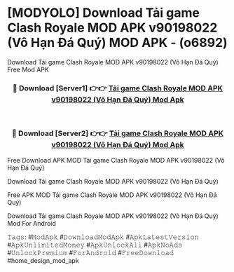 # [MODYOLO] Download Tải game Clash Royale MOD APK v90198022 (Vô Hạn Đá Quý) MOD APK - (o6892)
Download Tải game Clash Royale MOD APK v90198022 (Vô Hạn Đá Quý) Free Mod APK

<div align="center">
<h3>🔴 Download [Server1] 👉👉 <a href="https://apk-comot.site?title=Tải_game_Clash_Royale_MOD_APK_v90198022_(Vô_Hạn_Đá_Quý)">Tải game Clash Royale MOD APK v90198022 (Vô Hạn Đá Quý) Mod Apk</a></h3><br>

<h3>🔴 Download [Server2] 👉👉 <a href="https://apk-comot.site?title=Tải_game_Clash_Royale_MOD_APK_v90198022_(Vô_Hạn_Đá_Quý)">Tải game Clash Royale MOD APK v90198022 (Vô Hạn Đá Quý) Mod Apk</a></h3>
</div>


Free Download APK MOD Tải game Clash Royale MOD APK v90198022 (Vô Hạn Đá Quý)

Download Tải game Clash Royale MOD APK v90198022 (Vô Hạn Đá Quý) 

Free APK MOD Tải game Clash Royale MOD APK v90198022 (Vô Hạn Đá Quý) 

Download Tải game Clash Royale MOD APK v90198022 (Vô Hạn Đá Quý) Mod For Android

𝚃𝚊𝚐𝚜: #𝙼𝚘𝚍𝙰𝚙𝚔 #𝙳𝚘𝚠𝚗𝚕𝚘𝚊𝚍𝙼𝚘𝚍𝙰𝚙𝚔 #𝙰𝚙𝚔𝙻𝚊𝚝𝚎𝚜𝚝𝚅𝚎𝚛𝚜𝚒𝚘𝚗 #𝙰𝚙𝚔𝚄𝚗𝚕𝚒𝚖𝚒𝚝𝚎𝚍𝙼𝚘𝚗𝚎𝚢 #𝙰𝚙𝚔𝚄𝚗𝚕𝚘𝚌𝚔𝙰𝚕𝚕 #𝙰𝚙𝚔𝙽𝚘𝙰𝚍𝚜 #𝚄𝚗𝚕𝚘𝚌𝚔𝙿𝚛𝚎𝚖𝚒𝚞𝚖 #𝙵𝚘𝚛𝙰𝚗𝚍𝚛𝚘𝚒𝚍 #𝙵𝚛𝚎𝚎𝙳𝚘𝚠𝚗𝚕𝚘𝚊𝚍 #home_design_mod_apk